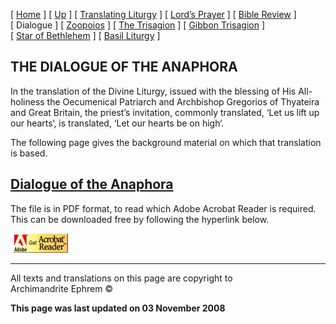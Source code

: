 \[ [Home](index.md) \] \[ [Up](obiter_scripta.md) \]
\[ [Translating Liturgy](translating_liturgy.md) \]
\[ [Lord’s Prayer](lord%27s_prayer.md) \]
\[ [Bible Review](bible_review.md) \] \[ Dialogue \]
\[ [Zoopoios](zoopoios.md) \] \[ [The Trisagion](the_trisagion.md) \]
\[ [Gibbon Trisagion](gibbon_trisagion.md) \]
\[ [Star of Bethlehem](Star%20of%20Bethlehem.md) \]
\[ [Basil Liturgy](basil_liturgy.md) \]

## THE DIALOGUE OF THE ANAPHORA

In the translation of the Divine Liturgy, issued with the blessing of
His All-holiness the Oecumenical Patriarch and Archbishop Gregorios of
Thyateira and Great Britain, the priest’s invitation, commonly
translated, ‘Let us lift up our hearts‘, is translated, ‘Let our hearts
be on high‘.

The following page gives the background material on which that
translation is based.

## [Dialogue of the Anaphora](Dialogue.pdf)

[](Dialogue.pdf)

The file is in PDF format, to read which Adobe Acrobat Reader is
required. This can be downloaded free by following the hyperlink below.

 [![](getacro.gif)](http://www.adobe.com)

-----

All texts and translations on this page are copyright to  
Archimandrite Ephrem ©

**This page was last updated on 03 November 2008**

